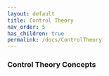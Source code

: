 ```yaml
---
layout: default
title: Control Theory
nav_order: 5
has_children: true
permalink: /docs/ControlTheory
---
```


### Control Theory Concepts
